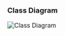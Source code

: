 ### Class Diagram

![Class Diagram](https://github.com/B1nvoker/-photo_editor/blob/master/docs/Class%20Diagram/Class%20Diagram.png)
